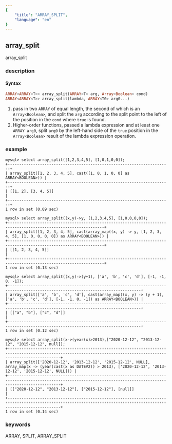 ```yaml
---
{
    "title": "ARRAY_SPLIT",
    "language": "en"
}
---
```


<!-- 
Licensed to the Apache Software Foundation (ASF) under one
or more contributor license agreements.  See the NOTICE file
distributed with this work for additional information
regarding copyright ownership.  The ASF licenses this file
to you under the Apache License, Version 2.0 (the
"License"); you may not use this file except in compliance
with the License.  You may obtain a copy of the License at
  http://www.apache.org/licenses/LICENSE-2.0
Unless required by applicable law or agreed to in writing,
software distributed under the License is distributed on an
"AS IS" BASIS, WITHOUT WARRANTIES OR CONDITIONS OF ANY
KIND, either express or implied.  See the License for the
specific language governing permissions and limitations
under the License.
-->

## array_split

array_split

### description

#### Syntax

```sql
ARRAY<ARRAY<T>> array_split(ARRAY<T> arg, Array<Boolean> cond)
ARRAY<ARRAY<T>> array_split(lambda, ARRAY<T0> arg0...)
```

1. pass in two `ARRAY` of equal length, the second of which is an `Array<Boolean>`, and split the `arg` according to the split point to the left of the position in the `cond` where `true` is found.
2. Higher-order functions, passed a lambda expression and at least one `ARRAY arg0`, split `arg0` by the left-hand side of the `true` position in the `Array<Boolean>` result of the lambda expression operation.

### example

```
mysql> select array_split([1,2,3,4,5], [1,0,1,0,0]);
+-----------------------------------------------------------------------+
| array_split([1, 2, 3, 4, 5], cast([1, 0, 1, 0, 0] as ARRAY<BOOLEAN>)) |
+-----------------------------------------------------------------------+
| [[1, 2], [3, 4, 5]]                                                   |
+-----------------------------------------------------------------------+
1 row in set (0.09 sec)

mysql> select array_split((x,y)->y, [1,2,3,4,5], [1,0,0,0,0]);
+----------------------------------------------------------------------------------------------------------------+
| array_split([1, 2, 3, 4, 5], cast(array_map((x, y) -> y, [1, 2, 3, 4, 5], [1, 0, 0, 0, 0]) as ARRAY<BOOLEAN>)) |
+----------------------------------------------------------------------------------------------------------------+
| [[1, 2, 3, 4, 5]]                                                                                              |
+----------------------------------------------------------------------------------------------------------------+
1 row in set (0.13 sec)

mysql> select array_split((x,y)->(y+1), ['a', 'b', 'c', 'd'], [-1, -1, 0, -1]);
+--------------------------------------------------------------------------------------------------------------------------------+
| array_split(['a', 'b', 'c', 'd'], cast(array_map((x, y) -> (y + 1), ['a', 'b', 'c', 'd'], [-1, -1, 0, -1]) as ARRAY<BOOLEAN>)) |
+--------------------------------------------------------------------------------------------------------------------------------+
| [["a", "b"], ["c", "d"]]                                                                                                       |
+--------------------------------------------------------------------------------------------------------------------------------+
1 row in set (0.12 sec)

mysql> select array_split(x->(year(x)>2013),["2020-12-12", "2013-12-12", "2015-12-12", null]);
+-------------------------------------------------------------------------------------------------------------------------------------------------------------------+
| array_split(['2020-12-12', '2013-12-12', '2015-12-12', NULL], array_map(x -> (year(cast(x as DATEV2)) > 2013), ['2020-12-12', '2013-12-12', '2015-12-12', NULL])) |
+-------------------------------------------------------------------------------------------------------------------------------------------------------------------+
| [["2020-12-12", "2013-12-12"], ["2015-12-12"], [null]]                                                                                                            |
+-------------------------------------------------------------------------------------------------------------------------------------------------------------------+
1 row in set (0.14 sec)
```

### keywords

ARRAY, SPLIT, ARRAY_SPLIT
